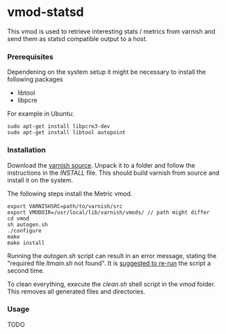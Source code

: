 vmod-statsd
===========

This vmod is used to retrieve interesting stats / metrics from varnish and send them as statsd compatible output to a host.

### Prerequisites

Dependening on the system setup it might be necessary to install the following packages

* libtool
* libpcre

For example in Ubuntu:

    sudo apt-get install libpcre3-dev
    sudo apt-get install libtool autopoint


### Installation

Download the [varnish source](https://www.varnish-cache.org/releases). Unpack it to a folder and follow the instructions in the *INSTALL* file.
This should build varnish from source and install it on the system.


The following steps install the Metric vmod.

    export VARNISHSRC=path/to/varnish/src
    export VMODDIR=/usr/local/lib/varnish/vmods/ // path might differ
    cd vmod
    sh autogen.sh
    ./configure
    make
    make install

Running the *autogen.sh* script can result in an error message, stating the "required file *ltmain.sh* not found".
It is [suggested to re-run](http://developer.wz2100.net/ticket/349) the script a second time.


To clean everything, execute the *clean.sh* shell script in the *vmod* folder. This removes all generated
files and directories.


### Usage

TODO
